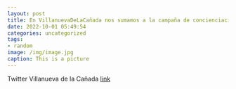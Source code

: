 ```yaml
---
layout: post
title: En VillanuevaDeLaCañada nos sumamos a la campaña de concienciación sobre la importancia de la EconomíaCircular, promovida por ...
date: 2022-10-01 05:49:54
categories: uncategorized
tags:
- random
image: /img/image.jpg
caption: This is a picture
---
```

Twitter Villanueva de la Cañada [link](https://twitter.com/AytoVDLCanada/status/1575770450411388929)
